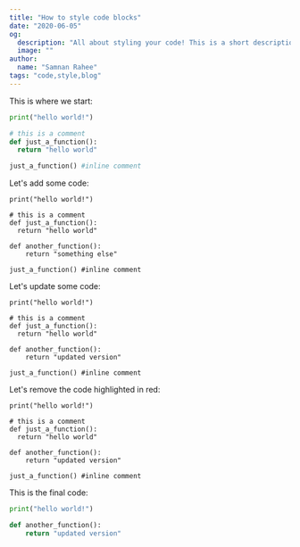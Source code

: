 ```yaml
---
title: "How to style code blocks"
date: "2020-06-05"
og:
  description: "All about styling your code! This is a short description that summarizes this cool post."
  image: ""
author:
  name: "Samnan Rahee"
tags: "code,style,blog"
---
```


This is where we start:

```py
print("hello world!")

# this is a comment
def just_a_function():
  return "hello world"

just_a_function() #inline comment
```

Let's add some code:

```py:7-8
print("hello world!")

# this is a comment
def just_a_function():
  return "hello world"

def another_function():
    return "something else"

just_a_function() #inline comment
```

Let's update some code:

```py:!-8
print("hello world!")

# this is a comment
def just_a_function():
  return "hello world"

def another_function():
    return "updated version"

just_a_function() #inline comment
```

Let's remove the code highlighted in red:

```py:-3-5,-10
print("hello world!")

# this is a comment
def just_a_function():
  return "hello world"

def another_function():
    return "updated version"

just_a_function() #inline comment
```

This is the final code:

```py
print("hello world!")

def another_function():
    return "updated version"

```
